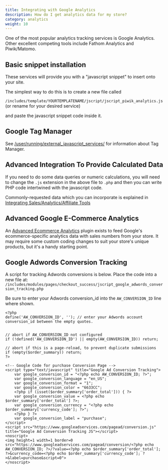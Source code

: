 ```yaml
---
title: Integrating with Google Analytics 
description: How do I get analytics data for my store?
category: analytics
weight: 10
---
```


One of the most popular analytics tracking services is Google Analytics. 
Other excellent competing tools include Fathom Analytics and Piwik/Matomo.

## Basic snippet installation
These services will provide you with a "javascript snippet" to insert onto your site.

The simplest way to do this is to create a new file called

`/includes/template/YOURTEMPLATENAME/jscript/jscript_piwik_analytics.js` (or rename for your desired service)

and paste the javascript snippet code inside it.

## Google Tag Manager

See [/user/running/external_javascript_services/](/user/running/external_javascript_services/) for information about Tag Manager.


## Advanced Integration To Provide Calculated Data

If you need to do some data queries or numeric calculations, you will need to change the `.js` extension in the above file to `.php`
and then you can write PHP code intertwined with the javascript code.

Commonly-requested data which you can incorporate is explained in [Integrating Sales/Analytics/Affiliate Tools](/user/analytics/sales_analytics_affiliate_tools/)


## Advanced Google E-Commerce Analytics

An [Advanced Ecommerce Analytics](https://www.zen-cart.com/downloads.php?do=file&id=1997) plugin exists to feed Google's ecommerce-specific analytics data with sales numbers from your store. It may require some custom coding changes to suit your store's unique products, but it's a handy starting point. 

## Google Adwords Conversion Tracking

A script for tracking Adwords conversions is below. Place the code into a new file at: 
`/includes/modules/pages/checkout_success/jscript_google_adwords_conversion_tracking.php`

Be sure to enter your Adwords conversion_id into the `AW_CONVERSION_ID` line where shown.

```
<?php
define('AW_CONVERSION_ID', ''); // enter your Adwords account conversion_id between the empty quotes.


// abort if AW_CONVERSION_ID not configured 
if (!defined('AW_CONVERSION_ID') || empty(AW_CONVERSION_ID)) return;

// abort if this is a page-reload, to prevent duplicate submissions
if (empty($order_summary)) return;
?>

<!-- Google Code for purchase Conversion Page -->
<script type="text/javascript" title="Google Ad Conversion Tracking">
    var google_conversion_id = "<?php echo AW_CONVERSION_ID; ?>";
    var google_conversion_language = "en_US";
    var google_conversion_format = "1";
    var google_conversion_color = "6633CC";
    <?php if (isset($order_summary['order_total'])) { ?>
    var google_conversion_value = <?php echo $order_summary['order_total'] ?>;
    var google_conversion_currency = "<?php echo $order_summary['currency_code']; ?>";
    <?php } ?>
    var google_conversion_label = "purchase";
</script>
<script src="https://www.googleadservices.com/pagead/conversion.js" title="Google Ad Conversion Tracking JS"></script>
<noscript>
<img height=1 width=1 border=0 src="https://www.googleadservices.com/pagead/conversion/<?php echo AW_CONVERSION_ID; ?>/?value=<?php echo $order_summary['order_total']; ?>&currency_code=<?php echo $order_summary['currency_code']; ?>&label=purchase&script=0">
</noscript>
```
